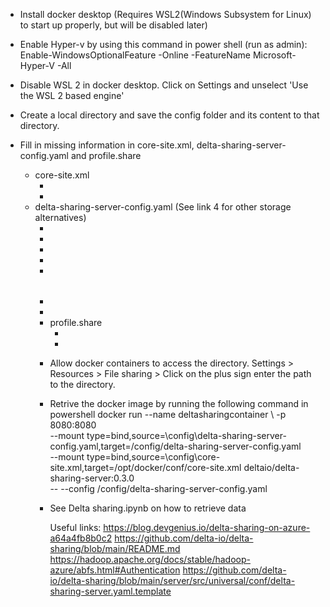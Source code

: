 - Install docker desktop (Requires WSL2(Windows Subsystem for Linux) to start up properly, but will be disabled later)

- Enable Hyper-v by using this command in power shell (run as admin):
    Enable-WindowsOptionalFeature -Online -FeatureName Microsoft-Hyper-V -All

- Disable WSL 2 in docker desktop. Click on Settings and unselect 'Use the WSL 2 based engine'

- Create a local directory and save  the config folder and its content to that directory.

- Fill in missing information in core-site.xml, delta-sharing-server-config.yaml and profile.share
    - core-site.xml
        - <storage account name>
        - <shared key string>
    - delta-sharing-server-config.yaml (See link 4 for other storage alternatives)
        - <share name>
        - <schema name>
        - <table name>
        - <container name>
        - <storage account name>
        - <table path>
        - <docker host IP>
        - <token>
    - profile.share
        - <docker host IP>
        - <token>

- Allow docker containers to access the directory. Settings > Resources > File sharing > Click on the plus sign enter the path to the directory.

- Retrive the docker image by running the following command in powershell
    docker run --name deltasharingcontainer \ 
    -p 8080:8080 \
    --mount type=bind,source=<path>\config\delta-sharing-server-config.yaml,target=/config/delta-sharing-server-config.yaml  \
    --mount type=bind,source=<path>\config\core-site.xml,target=/opt/docker/conf/core-site.xml deltaio/delta-sharing-server:0.3.0 \
    -- --config /config/delta-sharing-server-config.yaml

- See Delta sharing.ipynb on how to retrieve data

Useful links:
https://blog.devgenius.io/delta-sharing-on-azure-a64a4fb8b0c2
https://github.com/delta-io/delta-sharing/blob/main/README.md
https://hadoop.apache.org/docs/stable/hadoop-azure/abfs.html#Authentication
https://github.com/delta-io/delta-sharing/blob/main/server/src/universal/conf/delta-sharing-server.yaml.template